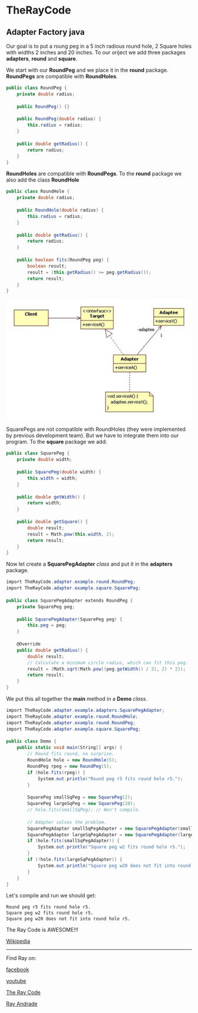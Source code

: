 # TheRayCode
## Adapter Factory java

Our goal is to put a roung peg in a 5 inch radious round hole, 2 Square holes with widths 2 inches and 20 inches.
To our oriject we add three packages **adapters**, **round** and **square**.

We start with our **RoundPeg** and we place it in the **round** package.
**RoundPegs** are compatible with **RoundHoles**.
```java
public class RoundPeg {
    private double radius;

    public RoundPeg() {}

    public RoundPeg(double radius) {
        this.radius = radius;
    }

    public double getRadius() {
        return radius;
    }
}
```
**RoundHoles** are compatible with **RoundPegs**.
To the **round** package we also add the class **RoundHole**

```java
public class RoundHole {
    private double radius;

    public RoundHole(double radius) {
        this.radius = radius;
    }

    public double getRadius() {
        return radius;
    }

    public boolean fits(RoundPeg peg) {
        boolean result;
        result = (this.getRadius() >= peg.getRadius());
        return result;
    }
}
```
![Factory](/UMLs/images/Adaptee-3.jpg)

SquarePegs are not compatible with RoundHoles (they were implemented by previous development team). 
But we have to integrate them into our program.
To the **square** package we add:
```c#
public class SquarePeg {
    private double width;

    public SquarePeg(double width) {
        this.width = width;
    }

    public double getWidth() {
        return width;
    }

    public double getSquare() {
        double result;
        result = Math.pow(this.width, 2);
        return result;
    }
}
```
Now let create a **SquarePegAdapter** *class* and put it in the **adapters** package.
```c#
import TheRayCode.adapter.example.round.RoundPeg;
import TheRayCode.adapter.example.square.SquarePeg;

public class SquarePegAdapter extends RoundPeg {
    private SquarePeg peg;

    public SquarePegAdapter(SquarePeg peg) {
        this.peg = peg;
    }

    @Override
    public double getRadius() {
        double result;
        // Calculate a minimum circle radius, which can fit this peg.
        result = (Math.sqrt(Math.pow((peg.getWidth() / 2), 2) * 2));
        return result;
    }
}
```
We put this all together the **main** method in a **Demo** *class*.

```C#
import TheRayCode.adapter.example.adapters.SquarePegAdapter;
import TheRayCode.adapter.example.round.RoundHole;
import TheRayCode.adapter.example.round.RoundPeg;
import TheRayCode.adapter.example.square.SquarePeg;

public class Demo {
    public static void main(String[] args) {
        // Round fits round, no surprise.
        RoundHole hole = new RoundHole(5);
        RoundPeg rpeg = new RoundPeg(5);
        if (hole.fits(rpeg)) {
            System.out.println("Round peg r5 fits round hole r5.");
        }

        SquarePeg smallSqPeg = new SquarePeg(2);
        SquarePeg largeSqPeg = new SquarePeg(20);
        // hole.fits(smallSqPeg); // Won't compile.

        // Adapter solves the problem.
        SquarePegAdapter smallSqPegAdapter = new SquarePegAdapter(smallSqPeg);
        SquarePegAdapter largeSqPegAdapter = new SquarePegAdapter(largeSqPeg);
        if (hole.fits(smallSqPegAdapter)) {
            System.out.println("Square peg w2 fits round hole r5.");
        }
        if (!hole.fits(largeSqPegAdapter)) {
            System.out.println("Square peg w20 does not fit into round hole r5.");
        }
    }
}
```
Let's compile and run we should get:
```run
Round peg r5 fits round hole r5.
Square peg w2 fits round hole r5.
Square peg w20 does not fit into round hole r5.
```
The Ray Code is AWESOME!!!

[Wikipedia](https://en.wikipedia.org/wiki/Adapter_pattern)

----------------------------------------------------------------------------------------------------

Find Ray on:

[facebook](https://www.facebook.com/TheRayCode/)

[youtube](https://www.youtube.com/user/AndradeRay/)

[The Ray Code](https://www.RayAndrade.com)

[Ray Andrade](https://www.RayAndrade.org)

